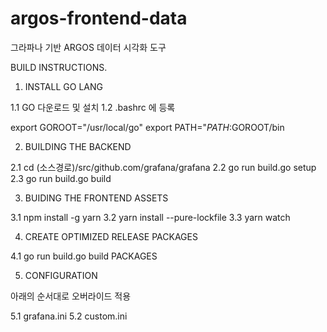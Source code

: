 # argos-frontend-data
그라파나 기반 ARGOS  데이터 시각화 도구 


BUILD INSTRUCTIONS.

1. INSTALL GO LANG

1.1 GO 다운로드 및 설치
1.2 .bashrc 에 등록

export GOROOT="/usr/local/go"
export PATH="$PATH:$GOROOT/bin

2. BUILDING THE BACKEND

2.1 cd (소스경로)/src/github.com/grafana/grafana
2.2 go run build.go setup
2.3 go run build.go build

3. BUIDING THE FRONTEND ASSETS

3.1 npm install -g yarn
3.2 yarn install --pure-lockfile
3.3 yarn watch

4. CREATE OPTIMIZED RELEASE PACKAGES

4.1 go run build.go build PACKAGES

5. CONFIGURATION

아래의 순서대로 오버라이드 적용

5.1 grafana.ini 
5.2 custom.ini
